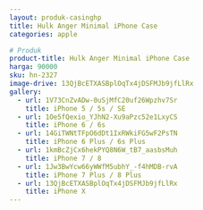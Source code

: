 ```yaml
---
layout: produk-casinghp
title: Hulk Anger Minimal iPhone Case
categories: apple

# Produk
product-title: Hulk Anger Minimal iPhone Case
harga: 90000
sku: hn-2327
image-drive: 13QjBcETXASBplOqTx4jDSFMJb9jfLlRx
gallery:
  - url: 1V73CnZvADw-0uSjMfC20uf26Wpzhv7Sr
    title: iPhone 5 / 5s / SE
  - url: 1Oe5fQexio_YJhN2-Xu9aPzc52e1LxyCS
    title: iPhone 6 / 6s
  - url: 14GiTWNtTFpO6dDt1IxRWkiFG5wF2PsTN
    title: iPhone 6 Plus / 6s Plus
  - url: 1kmBcZjCx6hekPYQ8N6W_tB7_aasbsMuh
    title: iPhone 7 / 8
  - url: 1Jw3BwYcw66yWWfM5ubhY_-f4hMDB-rvA
    title: iPhone 7 Plus / 8 Plus
  - url: 13QjBcETXASBplOqTx4jDSFMJb9jfLlRx
    title: iPhone X
---
```

